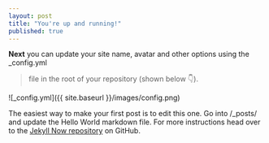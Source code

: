 ```yaml
---
layout: post
title: "You're up and running!"
published: true
---
```


**Next** you can update your site name, avatar and other options using the _config.yml 
> file in the root of your repository (shown below :point_down:).

![_config.yml]({{ site.baseurl }}/images/config.png)

The easiest way to make your first post is to edit this one. Go into /_posts/ and update the Hello World markdown file. For more instructions head over to the [Jekyll Now repository](https://github.com/barryclark/jekyll-now) on GitHub.